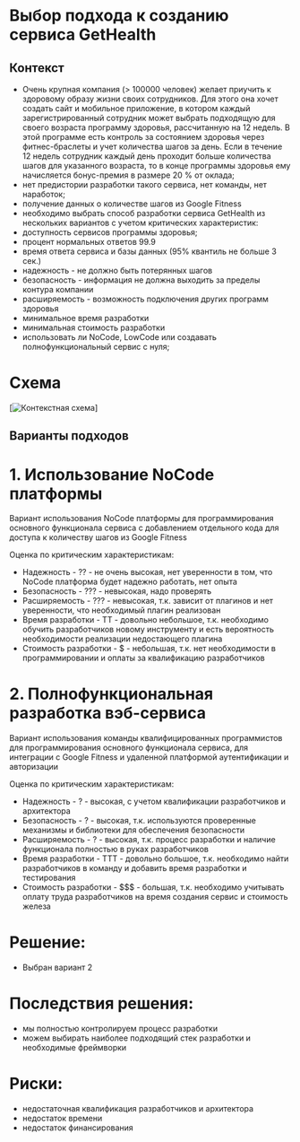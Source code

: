 # Выбор подхода к созданию сервиса GetHealth
## Контекст

- Очень крупная компания (> 100000 человек) желает приучить к здоровому образу жизни своих сотрудников. Для этого она хочет создать сайт и мобильное приложение, в котором каждый зарегистрированный сотрудник может выбрать подходящую для своего возраста программу здоровья, рассчитанную на 12 недель. В этой программе есть контроль за состоянием здоровья через фитнес-браслеты и учет количества шагов за день. Если в течение 12 недель сотрудник каждый день проходит больше количества шагов для указанного возраста, то в конце программы здоровья ему начисляется бонус-премия в размере 20 % от оклада;
- нет предистории разработки такого сервиса, нет команды, нет наработок;
- получение данных о количестве шагов из Google Fitness
- необходимо выбрать способ разработки сервиса GetHealth из нескольких вариантов с учетом критических характеристик:
 - доступность сервисов программы здоровья;
 - процент нормальных ответов 99.9
 - время ответа сервиса и базы данных (95% квантиль не больше 3 сек.)
 - надежность - не должно быть потерянных шагов
 - безопасность - информация не должна выходить за пределы контура компании
 - расширяемость - возможность подключения других программ здоровья
 - минимальное время разработки
 - минимальная стоимость разработки
- использовать ли NoCode, LowCode или создавать полнофункциональный сервис с нуля;

# Схема
[![Контекстная схема](https://drive.google.com/file/d/1KEn5hRcnrOz_bENwj41GIZmskwAzj83D/view?usp=drive_link)]
<!--![Контекстная схема](GetHealth-Context.jpg)-->
## Варианты подходов
# 1. Использование NoCode платформы
Вариант использования NoCode платформы для программирования основного функционала сервиса с добавлением отдельного кода для доступа к количеству шагов из Google Fitness

Оценка по критическим характеристикам:
- Надежность - ?? - не очень высокая, нет уверенности в том, что NoCode платформа будет надежно работать, нет опыта
- Безопасность - ??? - невысокая, надо проверять 
- Расширяемость - ??? - невысокая, т.к. зависит от плагинов и нет уверенности, что необходимый плагин реализован
- Время разработки - TT - довольно небольшое, т.к. необходимо обучить разработчиков новому инструменту и есть вероятность необходимости реализации недостающего плагина
- Стоимость разработки - $ - небольшая, т.к. нет необходимости в программировании и оплаты за квалификацию разработчиков 


# 2. Полнофункциональная разработка вэб-сервиса
Вариант использования команды квалифицированных программистов для программирования основного функционала сервиса, для интеграции с Google Fitness и удаленной платформой аутентификации и авторизации

Оценка по критическим характеристикам:
- Надежность - ? - высокая, с учетом квалификации разработчиков и архитектора
- Безопасность - ? - высокая, т.к. используются проверенные механизмы и библиотеки для обеспечения безопасности 
- Расширяемость - ? - высокая, т.к. процесс разработки и наличие функционала полностью в руках разработчиков
- Время разработки - TTT - довольно большое, т.к. необходимо найти разработчиков в команду и добавить время разработки и тестирования
- Стоимость разработки - $$$ - большая, т.к. необходимо учитывать оплату труда разработчиков на время создания сервис и стоимость железа

# Решение:
- Выбран вариант 2
 
# Последствия решения:

- мы полностью контролируем процесс разработки 
- можем выбирать наиболее подходящий стек разработки и необходимые фреймворки

# Риски:
- недостаточная квалификация разработчиков и архитектора
- недостаток времени
- недостаток финансирования

